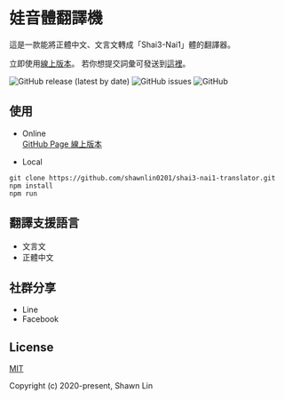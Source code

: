 # 娃音體翻譯機
這是一款能將正體中文、文言文轉成「Shai3-Nai1」體的翻譯器。

立即使用[線上版本](https://shawnlin0201.github.io/shai3-nai1-translator/)。
若你想提交詞彙可發送到[這裡](https://forms.gle/DJ7vuyHBsfWD1TdH7)。

![GitHub release (latest by date)](https://img.shields.io/github/v/release/shawnlin0201/shai3-nai1-translator)
![GitHub issues](https://img.shields.io/github/issues/shawnlin0201/shai3-nai1-translator)
![GitHub](https://img.shields.io/github/license/shawnlin0201/shai3-nai1-translator)

## 使用
- Online  
[GitHub Page 線上版本](https://shawnlin0201.github.io/shai3-nai1-translator/)

- Local
```shell
git clone https://github.com/shawnlin0201/shai3-nai1-translator.git
npm install
npm run
```

## 翻譯支援語言
- 文言文
- 正體中文

## 社群分享
- Line
- Facebook

## License
[MIT](https://github.com/shawnlin0201/shai3-nai1-translator/blob/master/LICENSE)

Copyright (c) 2020-present, Shawn Lin
